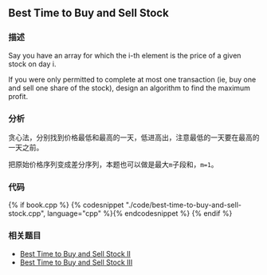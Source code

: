 ## Best Time to Buy and Sell Stock


### 描述

Say you have an array for which the i-th element is the price of a given stock on day i.

If you were only permitted to complete at    most one transaction (ie, buy one and sell one share of the stock), design an algorithm to find the maximum profit.


### 分析

贪心法，分别找到价格最低和最高的一天，低进高出，注意最低的一天要在最高的一天之前。

把原始价格序列变成差分序列，本题也可以做是最大`m`子段和，`m=1`。

### 代码

{% if book.cpp %}
  {% codesnippet "./code/best-time-to-buy-and-sell-stock.cpp", language="cpp" %}{% endcodesnippet %}
{% endif %}


### 相关题目

* [Best Time to Buy and Sell Stock II](best-time-to-buy-and-sell-stock-ii.md)
* [Best Time to Buy and Sell Stock III](../dp/best-time-to-buy-and-sell-stock-iii.md)

